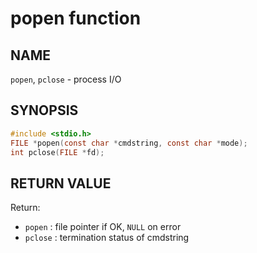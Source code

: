 # popen function
## NAME
`popen`, `pclose` - process I/O
## SYNOPSIS
```c
#include <stdio.h>
FILE *popen(const char *cmdstring, const char *mode);
int pclose(FILE *fd);
```
## RETURN VALUE
Return:
- `popen` : file pointer if OK, `NULL` on error
- `pclose` : termination status of cmdstring
